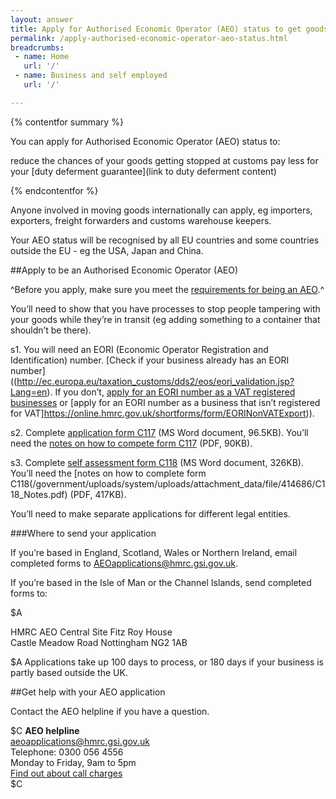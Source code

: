 ```yaml
---
layout: answer
title: Apply for Authorised Economic Operator (AEO) status to get goods through customs faster
permalink: /apply-authorised-economic-operator-aeo-status.html
breadcrumbs:
 - name: Home
   url: '/'
 - name: Business and self employed
   url: '/'

---
```

{% contentfor summary %}

You can apply for Authorised Economic Operator (AEO) status to:

reduce the chances of your goods getting stopped at customs
pay less for your [duty deferment guarantee](link to duty deferment content)

{% endcontentfor %}

Anyone involved in moving goods internationally can apply, eg importers, exporters, freight forwarders and customs warehouse keepers.

Your AEO status will be recognised by all EU countries and some countries outside the EU - eg the USA, Japan and China.


##Apply to be an Authorised Economic Operator (AEO)

^Before you apply, make sure you meet the [requirements for being an AEO](/government/publications/notice-117-authorised-economic-operator).^ 

You’ll need to show that you have processes to stop people tampering with your goods while they’re in transit (eg adding something to a container that shouldn’t be there).

s1. You will need an EORI (Economic Operator Registration and Identification) number. [Check if your business already has an EORI number]((http://ec.europa.eu/taxation_customs/dds2/eos/eori_validation.jsp?Lang=en). If you don’t, [apply for an EORI number as a VAT registered businesses](https://online.hmrc.gov.uk/shortforms/form/EORIVAT) or [apply for an EORI number as a business that isn’t registered for VAT]https://online.hmrc.gov.uk/shortforms/form/EORINonVATExport)).

s2. Complete [application form C117](/government/uploads/system/uploads/attachment_data/file/412200/C117.doc) (MS Word document, 96.5KB). You’ll need the [notes on how to compete form C117](/government/uploads/system/uploads/attachment_data/file/412612/C117-notes.pdf) (PDF, 90KB).

s3. Complete [self assessment form C118](/government/uploads/system/uploads/attachment_data/file/412192/C118.doc) (MS Word document, 326KB). You’ll need the [notes on how to complete form C118(/government/uploads/system/uploads/attachment_data/file/414686/C118_Notes.pdf) (PDF, 417KB).

You’ll need to make separate applications for different legal entities.

###Where to send your application

If you’re based in England, Scotland, Wales or Northern Ireland, email completed forms to <AEOapplications@hmrc.gsi.gov.uk>.

If you’re based in the Isle of Man or the Channel Islands, send completed forms to:

$A

HMRC AEO Central Site 
Fitz Roy House  
Castle Meadow Road
Nottingham 
NG2 1AB 

$A
Applications take up 100 days to process, or 180 days if your business is partly based outside the UK.


##Get help with your AEO application

Contact the AEO helpline if you have a question.

$C 
**AEO helpline**  
<aeoapplications@hmrc.gsi.gov.uk>   
Telephone: 0300 056 4556   
Monday to Friday, 9am to 5pm     
[Find out about call charges](/call-charges)     
$C  

